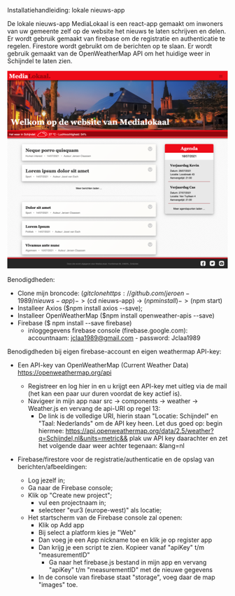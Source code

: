 Installatiehandleiding: 
lokale nieuws-app

De lokale nieuws-app MediaLokaal is een react-app gemaakt om inwoners van uw gemeente zelf
op de website het nieuws te laten schrijven en delen. Er wordt gebruik gemaakt van firebase om de
registratie en authenticatie te regelen. Firestore wordt gebruikt om de berichten op te slaan. 
Er wordt gebruik gemaakt van de OpenWeatherMap API om het huidige weer in Schijndel te laten zien.

![img_1.png](img_1.png)

Benodigdheden:
- Clone mijn broncode: ($git clone {https://github.com/jeroen-1989/nieuws-app}) -> ($cd nieuws-app) -> ($npm install) -> ($npm start)
- Installeer Axios ($npm install axios --save);
- Installeer OpenWeatherMap ($npm install openweather-apis --save)
- Firebase ($ npm install --save firebase)
  - inloggegevens firebase console (firebase.google.com): accountnaam: jclaa1989@gmail.com - password: Jclaa1989
  



Benodigdheden bij eigen firebase-account en eigen weathermap API-key:
- Een API-key van OpenWeatherMap (Current Weather Data)
    https://openweathermap.org/api
    - Registreer en log hier in en u krijgt een API-key met uitleg via de mail (het kan een paar uur duren voordat de key actief is).
    - Navigeer in mijn app naar src -> components -> weather -> Weather.js en vervang de api-URI op regel 13:
      - De link is de volledige URI, hierin staan "Locatie: Schijndel" en "Taal: Nederlands" om de API key heen. Let dus goed op:
        begin hiermee: https://api.openweathermap.org/data/2.5/weather?q=Schijndel,nl&units=metric&& 
        plak uw API key daarachter en zet het volgende daar weer achter tegenaan: &lang=nl
        
- Firebase/firestore voor de registratie/authenticatie en de opslag van berichten/afbeeldingen:
    - Log jezelf in;
    - Ga naar de Firebase console;
    - Klik op "Create new project";
      - vul een projectnaam in;
      - selecteer "eur3 (europe-west)" als locatie;
    - Het startscherm van de Firebase console zal openen:
      - Klik op Add app
      - Bij select a platform kies je "Web"
      - Dan voeg je een App nickname toe en klik je op register app
      - Dan krijg je een script te zien. Kopieer vanaf "apiKey" t/m "measurementID" 
        - Ga naar het firebase.js bestand in mijn app en vervang "apiKey" t/m "measurementID" met de nieuwe gegevens
      - In de console van firebase staat "storage", voeg daar de map "images" toe.
    

